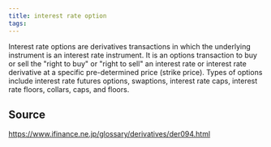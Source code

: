 ```yaml
---
title: interest rate option
tags: 
---
```


Interest rate options are derivatives transactions in which the underlying instrument is an interest rate instrument. It is an options transaction to buy or sell the "right to buy" or "right to sell" an interest rate or interest rate derivative at a specific pre-determined price (strike price). Types of options include interest rate futures options, swaptions, interest rate caps, interest rate floors, collars, caps, and floors.

## Source
https://www.ifinance.ne.jp/glossary/derivatives/der094.html